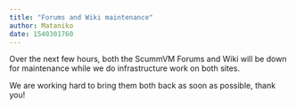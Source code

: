 ```yaml
---
title: "Forums and Wiki maintenance"
author: Mataniko
date: 1540301760
---
```


Over the next few hours, both the ScummVM Forums and Wiki will be down for maintenance while we do infrastructure work on both sites.

We are working hard to bring them both back as soon as possible, thank you!
